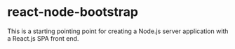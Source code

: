 # react-node-bootstrap
This is a starting pointing point for creating a Node.js server application with a React.js SPA front end.
